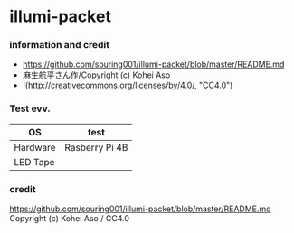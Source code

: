 # illumi-packet

### information and credit
- https://github.com/souring001/illumi-packet/blob/master/README.md
- 麻生航平さん作/Copyright (c) Kohei Aso
- !(http://creativecommons.org/licenses/by/4.0/, "CC4.0")

### Test evv.

| OS | test |
|---  |--- |
| Hardware | Rasberry Pi 4B |
| LED Tape | |


### credit
https://github.com/souring001/illumi-packet/blob/master/README.md
Copyright (c) Kohei Aso / CC4.0
